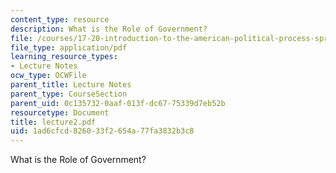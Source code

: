 ```yaml
---
content_type: resource
description: What is the Role of Government?
file: /courses/17-20-introduction-to-the-american-political-process-spring-2004/1ad6cfcd826033f2654a77fa3832b3c8_lecture2.pdf
file_type: application/pdf
learning_resource_types:
- Lecture Notes
ocw_type: OCWFile
parent_title: Lecture Notes
parent_type: CourseSection
parent_uid: 0c135732-0aaf-013f-dc67-75339d7eb52b
resourcetype: Document
title: lecture2.pdf
uid: 1ad6cfcd-8260-33f2-654a-77fa3832b3c8
---
```

What is the Role of Government?


